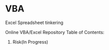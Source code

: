 # VBA
Excel Spreadsheet tinkering

Online VBA/Excel Repository
Table of Contents:
  1. Risk(In Progress)
  
